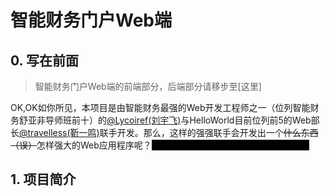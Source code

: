 # 智能财务门户Web端
## 0. 写在前面
> 智能财务门户Web端的前端部分，后端部分请移步至[这里]


OK,OK如你所见，本项目是由智能财务最强的Web开发工程师之一（位列智能财务舒亚非导师班前十）的[@Lycoiref(刘宇飞)](https://github.com/Lycoiref)与HelloWorld目前位列前5的Web部长[@travelless(靳一鸣)](https://github.com/travelless)联手开发。那么，这样的强强联手会开发出一个~~什么东西（误）~~怎样强大的Web应用程序呢？<span style="background-color:black; color: black;" onmouseover="this.style.color=white;" onmouseout="this.style.color=black;">什么中二文案，啊啊啊啊啊啊我要尬死了</span>

## 1. 项目简介